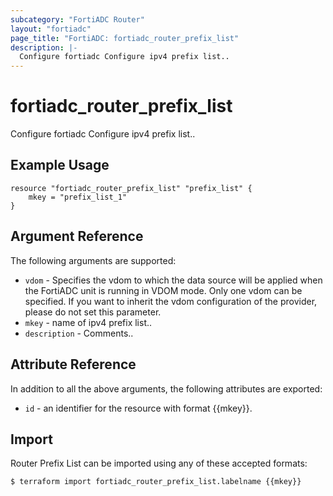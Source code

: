 ```yaml
---
subcategory: "FortiADC Router"
layout: "fortiadc"
page_title: "FortiADC: fortiadc_router_prefix_list"
description: |-
  Configure fortiadc Configure ipv4 prefix list..
---
```


# fortiadc_router_prefix_list
Configure fortiadc Configure ipv4 prefix list..

## Example Usage
```hcl
resource "fortiadc_router_prefix_list" "prefix_list" {
	mkey = "prefix_list_1"
}

```

## Argument Reference

The following arguments are supported:

* `vdom` - Specifies the vdom to which the data source will be applied when the FortiADC unit is running in VDOM mode. Only one vdom can be specified. If you want to inherit the vdom configuration of the provider, please do not set this parameter.
* `mkey` - name of ipv4 prefix list..
* `description` - Comments.. 



## Attribute Reference

In addition to all the above arguments, the following attributes are exported:
* `id` - an identifier for the resource with format {{mkey}}.

## Import
 Router Prefix List can be imported using any of these accepted formats:
```
$ terraform import fortiadc_router_prefix_list.labelname {{mkey}}
```
